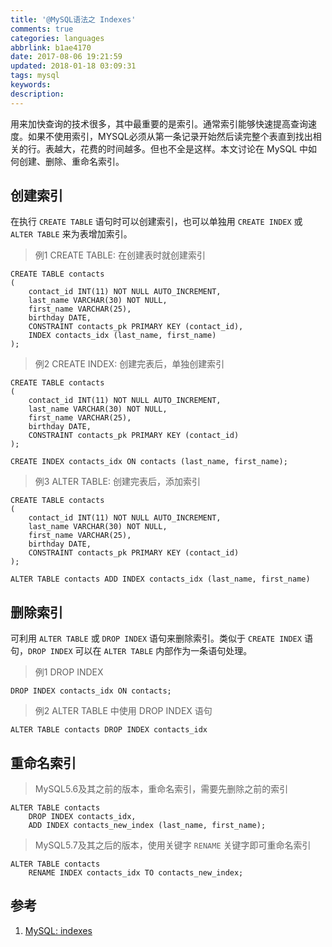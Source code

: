 ```yaml
---
title: '@MySQL语法之 Indexes'
comments: true
categories: languages
abbrlink: b1ae4170
date: 2017-08-06 19:21:59
updated: 2018-01-18 03:09:31
tags: mysql
keywords:
description:
---
```



用来加快查询的技术很多，其中最重要的是索引。通常索引能够快速提高查询速度。如果不使用索引，MYSQL必须从第一条记录开始然后读完整个表直到找出相关的行。表越大，花费的时间越多。但也不全是这样。本文讨论在 MySQL 中如何创建、删除、重命名索引。


## 创建索引

在执行 `CREATE TABLE` 语句时可以创建索引，也可以单独用 `CREATE INDEX` 或 `ALTER TABLE` 来为表增加索引。

> 例1 CREATE TABLE: 在创建表时就创建索引

```mysql
CREATE TABLE contacts
( 
    contact_id INT(11) NOT NULL AUTO_INCREMENT,
    last_name VARCHAR(30) NOT NULL,
    first_name VARCHAR(25),
    birthday DATE,
    CONSTRAINT contacts_pk PRIMARY KEY (contact_id),
    INDEX contacts_idx (last_name, first_name)
);
```

> 例2 CREATE INDEX: 创建完表后，单独创建索引

```mysql
CREATE TABLE contacts
( 
    contact_id INT(11) NOT NULL AUTO_INCREMENT,
    last_name VARCHAR(30) NOT NULL,
    first_name VARCHAR(25),
    birthday DATE,
    CONSTRAINT contacts_pk PRIMARY KEY (contact_id)
);

CREATE INDEX contacts_idx ON contacts (last_name, first_name);
```

> 例3 ALTER TABLE: 创建完表后，添加索引

```mysql
CREATE TABLE contacts
( 
    contact_id INT(11) NOT NULL AUTO_INCREMENT,
    last_name VARCHAR(30) NOT NULL,
    first_name VARCHAR(25),
    birthday DATE,
    CONSTRAINT contacts_pk PRIMARY KEY (contact_id)
);

ALTER TABLE contacts ADD INDEX contacts_idx (last_name, first_name)

```

## 删除索引

可利用 `ALTER TABLE` 或 `DROP INDEX` 语句来删除索引。类似于 `CREATE INDEX` 语句，`DROP INDEX` 可以在 `ALTER TABLE` 内部作为一条语句处理。

> 例1 DROP INDEX

```mysql
DROP INDEX contacts_idx ON contacts;
```

> 例2 ALTER TABLE 中使用 DROP INDEX 语句

```mysql
ALTER TABLE contacts DROP INDEX contacts_idx 
```

## 重命名索引

> MySQL5.6及其之前的版本，重命名索引，需要先删除之前的索引

```mysql
ALTER TABLE contacts
    DROP INDEX contacts_idx,
    ADD INDEX contacts_new_index (last_name, first_name);
```

> MySQL5.7及其之后的版本，使用关键字 `RENAME` 关键字即可重命名索引

```mysql
ALTER TABLE contacts
    RENAME INDEX contacts_idx TO contacts_new_index;
```

## 参考
1. [MySQL: indexes](https://www.techonthenet.com/mysql/indexes.php)

